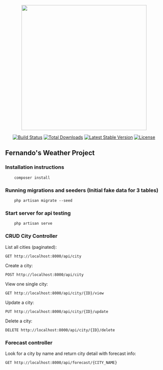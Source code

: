 <p align="center"><a href="https://laravel.com" target="_blank"><img src="https://raw.githubusercontent.com/laravel/art/master/logo-lockup/5%20SVG/2%20CMYK/1%20Full%20Color/laravel-logolockup-cmyk-red.svg" width="400"></a></p>

<p align="center">
<a href="https://travis-ci.org/laravel/framework"><img src="https://travis-ci.org/laravel/framework.svg" alt="Build Status"></a>
<a href="https://packagist.org/packages/laravel/framework"><img src="https://img.shields.io/packagist/dt/laravel/framework" alt="Total Downloads"></a>
<a href="https://packagist.org/packages/laravel/framework"><img src="https://img.shields.io/packagist/v/laravel/framework" alt="Latest Stable Version"></a>
<a href="https://packagist.org/packages/laravel/framework"><img src="https://img.shields.io/packagist/l/laravel/framework" alt="License"></a>
</p>

## Fernando's Weather Project

### Installation instructions
```
    composer install
```

### Running migrations and seeders (Initial fake data for 3 tables)
```
    php artisan migrate --seed
```

### Start server for api testing
```
    php artisan serve
```

### CRUD City Controller

List all cities (paginated):
```
GET http://localhost:8000/api/city
```

Create a city:
```
POST http://localhost:8000/api/city
```

View one single city:
```
GET http://localhost:8000/api/city/{ID}/view
```

Update a city:
```
PUT http://localhost:8000/api/city/{ID}/update
```

Delete a city:
```
DELETE http://localhost:8000/api/city/{ID}/delete
```

### Forecast controller
Look for a city by name and return city detail with forecast info:
```
GET http://localhost:8000/api/forecast/{CITY_NAME}
```
